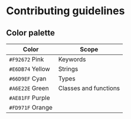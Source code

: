 # Contributing guidelines

## Color palette

| Color | Scope |
| - | - |
| `#F92672` Pink | Keywords |
| `#E6DB74` Yellow | Strings |
| `#66D9EF` Cyan | Types |
| `#A6E22E` Green | Classes and functions |
| `#AE81FF` Purple | |
| `#FD971F` Orange | |
